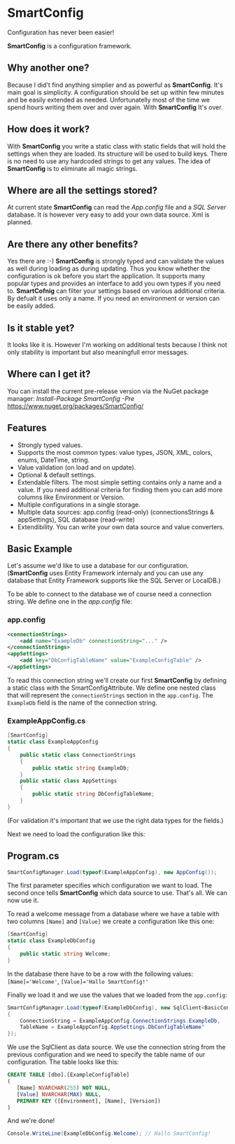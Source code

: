 # SmartConfig
Configuration has never been easier!

**SmartConfig** is a configuration framework.

## Why another one?
Because I did't find anything simplier and as powerful as **SmartConfig**. It's main goal is simplicity. A configuration should be set up within few minutes and be easily extended as needed. Unfortunatelly most of the time we spend hours writing them over and over again. With **SmartConfig** It's over.

## How does it work?
With **SmartConfig** you write a static class with static fields that will hold the settings when they are loaded. Its structure will be used to build keys. There is no need to use any hardcoded strings to get any values. The idea of **SmartConfig** is to eliminate all magic strings.

## Where are all the settings stored?
At current state **SmartConfig** can read the _App.config_ file and a _SQL Server_ database. It is however very easy to add your own data source. Xml is planned.

## Are there any other benefits?
Yes there are :-) **SmartConfig** is strongly typed and can validate the values as well during loading as during updating. Thus you know whether the configuration is ok before you start the application. It supports many popular types and provides an interface to add you own types if you need to. **SmartCofnig** can filter your settings based on various additional criteria. By defualt it uses only a name. If you need an environment or version can be easily added.

## Is it stable yet?
It looks like it is. However I'm working on additional tests because I think not only stability is important but also meaningfull error messages.

## Where can I get it?
You can install the current pre-release version via the NuGet package manager: _Install-Package SmartConfig -Pre_
https://www.nuget.org/packages/SmartConfig/

## Features
- Strongly typed values.
- Supports the most common types: value types, JSON, XML, colors, enums, DateTime, string.
- Value validation (on load and on update).
- Optional & default settings.
- Extendable filters. The most simple setting contains only a name and a value. If you need additional criteria for finding them you can add more columns like Environment or Version.
- Multiple configurations in a single storage.
- Multiple data sources: app.config (read-only) (connectionsStrings & appSettings), SQL database (read-write)
- Extendibility. You can write your own data source and value converters.

## Basic Example

Let's assume we'd like to use a database for our configuration. (**SmartConfig** uses Entity Framework internaly and you can use any database that Entity Framework supports like the SQL Server or LocalDB.)

To be able to connect to the database we of course need a connection string. We define one in the _app.config_ file:

### app.config
```xml
<connectionStrings>
    <add name="ExampleDb" connectionString="..." />
</connectionStrings>
<appSettings>
    <add key="DbConfigTableName" value="ExampleConfigTable" />
</appSettings>
```

To read this connection string we'll create our first **SmartConfig** by defining a static class with the SmartConfigAttribute. We define one nested class that will represent the `connectionStrings` section in the `app.config`. The `ExampleDb` field is the name of the connection string.

### ExampleAppConfig.cs
```cs
[SmartConfig]
static class ExampleAppConfig
{
    public static class ConnectionStrings
    {
        public static string ExampleDb;
    } 
    public static class AppSettings
    {   
        public static string DbConfigTableName;
    }
}
```

(For validation it's important that we use the right data types for the fields.)

Next we need to load the configuration like this:

## Program.cs
```cs
SmartConfigManager.Load(typeof(ExampleAppConfig), new AppConfig());
```
The first parameter specifies which configuration we want to load. The second once tells **SmartConfig** which data source to use. That's all. We can now use it.

To read a welcome message from a database where we have a table with two columns `[Name]` and `[Value]` we create a configuration like this one:

```cs
[SmartConfig]
static class ExampleDbConfig
{
    public static string Welcome;
}
```

In the database there have to be a row with the following values: `[Name]='Welcome'`, `[Value]='Hallo SmartConfig!'`

Finally we load it and we use the values that we loaded from the `app.config`:

```cs
SmartConfigManager.Load(typeof(ExampleDbConfig), new SqlClient<BasicConfigElement>()
{
    ConnectionString = ExampleAppConfig.ConnectionStrings.ExampleDb,
    TableName = ExampleAppConfig.AppSettings.DbConfigTableName"
});
```

We use the SqlClient as data source. We use the connection string from the previous configuration and we need to specify the table name of our configuration. The table looks like this:

```sql
CREATE TABLE [dbo].[ExampleConfigTable]
(
   [Name] NVARCHAR(255) NOT NULL, 
   [Value] NVARCHAR(MAX) NULL, 
   PRIMARY KEY ([Environment], [Name], [Version])
)
```

And we're done!

```cs
Console.WriteLine(ExampleDbConfig.Welcome); // Hallo SmartConfig!
```
